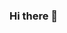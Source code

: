 ### Hi there 👋

<!--
**acalmeidarm/acalmeidarm** is a ✨ _special_ ✨ repository because its `README.md` (this file) appears on your GitHub profile.

Here are some ideas to get you started:

- 🔭 I’m currently working on ...software testing
- 🌱 I’m currently learning ... test automation - Robot Framework - BDD - Cucumber
- 👯 I’m looking to collaborate on ...
- 🤔 I’m looking for help with ...
- 💬 Ask me about ...
- 📫 How to reach me: ...https://www.linkedin.com/in/ana-carolina-almeida-/
- 😄 Pronouns: ...
- ⚡ Fun fact: ...
-->
